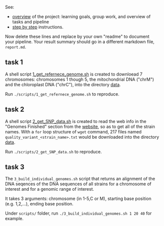 See:
- [overview](overview.md) of the project: learning goals,
  group work, and overview of tasks and pipeline
- [step by step](stepsinstructions.md) instructions.

Now delete these lines and replace by your own "readme"
to document your pipeline.
Your result summary should go in a different markdown file,
`report.md`.

## task 1
A shell script [1_get_refernece_genome.sh](scripts/1_get_refernece_genome.sh) is created to downloead 7 chromosomes: chromosomes 1 though 5, the mitochondrial DNA ("chrM") and the chloroplast DNA ("chrC"), into the directory [data](data).

Run `./scripts/1_get_refernece_genome.sh` to reproduce.

## task 2
A shell script [2_get_SNP_data.sh](scripts/2_get_SNP_data.sh) is created to read the web info in the "Genomes Finished" section from the [website](http://signal.salk.edu/atg1001/download.php), so as to get all of the strain names. With a `for` loop structure of `wget` command, 217 files named `quality_variant_<strain_name>.txt` would be downloaded into the directory [data](data).

Run `./scripts/2_get_SNP_data.sh` to reproduce.

## task 3

The `3_build_individual_genomes.sh` script that returns an alignment of the DNA seqences of the DNA sequences of all strains for a chromosome of interest and for a genomic range of interest.

It takes 3 arguments: chromosome (in 1-5,C or M), starting base position (e.g. 1,2,...), ending base position.

Under `scripts/` folder, run `./3_build_individual_genomes.sh 1 20 40` for example.